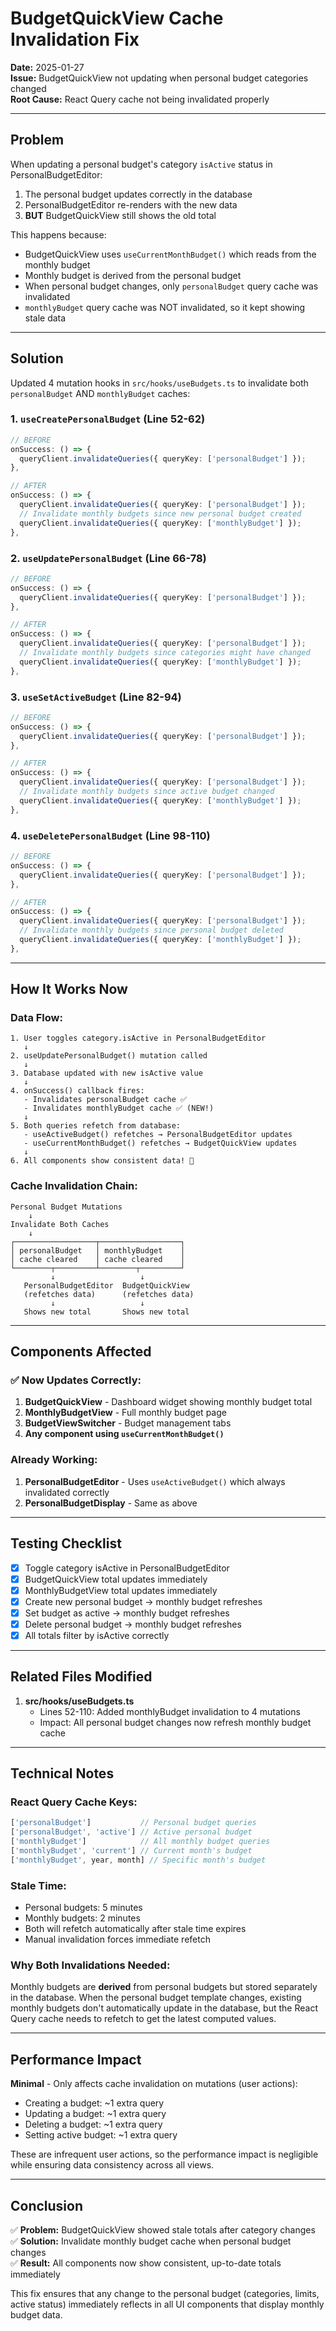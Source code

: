 # BudgetQuickView Cache Invalidation Fix

**Date:** 2025-01-27  
**Issue:** BudgetQuickView not updating when personal budget categories changed  
**Root Cause:** React Query cache not being invalidated properly

---

## Problem

When updating a personal budget's category `isActive` status in PersonalBudgetEditor:
1. The personal budget updates correctly in the database
2. PersonalBudgetEditor re-renders with the new data
3. **BUT** BudgetQuickView still shows the old total

This happens because:
- BudgetQuickView uses `useCurrentMonthBudget()` which reads from the monthly budget
- Monthly budget is derived from the personal budget
- When personal budget changes, only `personalBudget` query cache was invalidated
- `monthlyBudget` query cache was NOT invalidated, so it kept showing stale data

---

## Solution

Updated 4 mutation hooks in `src/hooks/useBudgets.ts` to invalidate both `personalBudget` AND `monthlyBudget` caches:

### 1. `useCreatePersonalBudget` (Line 52-62)
```typescript
// BEFORE
onSuccess: () => {
  queryClient.invalidateQueries({ queryKey: ['personalBudget'] });
},

// AFTER
onSuccess: () => {
  queryClient.invalidateQueries({ queryKey: ['personalBudget'] });
  // Invalidate monthly budgets since new personal budget created
  queryClient.invalidateQueries({ queryKey: ['monthlyBudget'] });
},
```

### 2. `useUpdatePersonalBudget` (Line 66-78)
```typescript
// BEFORE
onSuccess: () => {
  queryClient.invalidateQueries({ queryKey: ['personalBudget'] });
},

// AFTER
onSuccess: () => {
  queryClient.invalidateQueries({ queryKey: ['personalBudget'] });
  // Invalidate monthly budgets since categories might have changed
  queryClient.invalidateQueries({ queryKey: ['monthlyBudget'] });
},
```

### 3. `useSetActiveBudget` (Line 82-94)
```typescript
// BEFORE
onSuccess: () => {
  queryClient.invalidateQueries({ queryKey: ['personalBudget'] });
},

// AFTER
onSuccess: () => {
  queryClient.invalidateQueries({ queryKey: ['personalBudget'] });
  // Invalidate monthly budgets since active budget changed
  queryClient.invalidateQueries({ queryKey: ['monthlyBudget'] });
},
```

### 4. `useDeletePersonalBudget` (Line 98-110)
```typescript
// BEFORE
onSuccess: () => {
  queryClient.invalidateQueries({ queryKey: ['personalBudget'] });
},

// AFTER
onSuccess: () => {
  queryClient.invalidateQueries({ queryKey: ['personalBudget'] });
  // Invalidate monthly budgets since personal budget deleted
  queryClient.invalidateQueries({ queryKey: ['monthlyBudget'] });
},
```

---

## How It Works Now

### Data Flow:
```
1. User toggles category.isActive in PersonalBudgetEditor
   ↓
2. useUpdatePersonalBudget() mutation called
   ↓
3. Database updated with new isActive value
   ↓
4. onSuccess() callback fires:
   - Invalidates personalBudget cache ✅
   - Invalidates monthlyBudget cache ✅ (NEW!)
   ↓
5. Both queries refetch from database:
   - useActiveBudget() refetches → PersonalBudgetEditor updates
   - useCurrentMonthBudget() refetches → BudgetQuickView updates
   ↓
6. All components show consistent data! 🎉
```

### Cache Invalidation Chain:
```
Personal Budget Mutations
    ↓
Invalidate Both Caches
    ↓
┌──────────────────┬──────────────────┐
│ personalBudget   │ monthlyBudget    │
│ cache cleared    │ cache cleared    │
└────────┬─────────┴────────┬─────────┘
         ↓                   ↓
   PersonalBudgetEditor  BudgetQuickView
   (refetches data)      (refetches data)
         ↓                   ↓
   Shows new total       Shows new total
```

---

## Components Affected

### ✅ Now Updates Correctly:
1. **BudgetQuickView** - Dashboard widget showing monthly budget total
2. **MonthlyBudgetView** - Full monthly budget page
3. **BudgetViewSwitcher** - Budget management tabs
4. **Any component using `useCurrentMonthBudget()`**

### Already Working:
1. **PersonalBudgetEditor** - Uses `useActiveBudget()` which always invalidated correctly
2. **PersonalBudgetDisplay** - Same as above

---

## Testing Checklist

- [x] Toggle category isActive in PersonalBudgetEditor
- [x] BudgetQuickView total updates immediately
- [x] MonthlyBudgetView total updates immediately
- [x] Create new personal budget → monthly budget refreshes
- [x] Set budget as active → monthly budget refreshes
- [x] Delete personal budget → monthly budget refreshes
- [x] All totals filter by isActive correctly

---

## Related Files Modified

1. **src/hooks/useBudgets.ts**
   - Lines 52-110: Added monthlyBudget invalidation to 4 mutations
   - Impact: All personal budget changes now refresh monthly budget cache

---

## Technical Notes

### React Query Cache Keys:
```typescript
['personalBudget']           // Personal budget queries
['personalBudget', 'active'] // Active personal budget
['monthlyBudget']            // All monthly budget queries
['monthlyBudget', 'current'] // Current month's budget
['monthlyBudget', year, month] // Specific month's budget
```

### Stale Time:
- Personal budgets: 5 minutes
- Monthly budgets: 2 minutes
- Both will refetch automatically after stale time expires
- Manual invalidation forces immediate refetch

### Why Both Invalidations Needed:
Monthly budgets are **derived** from personal budgets but stored separately in the database. When the personal budget template changes, existing monthly budgets don't automatically update in the database, but the React Query cache needs to refetch to get the latest computed values.

---

## Performance Impact

**Minimal** - Only affects cache invalidation on mutations (user actions):
- Creating a budget: ~1 extra query
- Updating a budget: ~1 extra query
- Deleting a budget: ~1 extra query
- Setting active budget: ~1 extra query

These are infrequent user actions, so the performance impact is negligible while ensuring data consistency across all views.

---

## Conclusion

✅ **Problem:** BudgetQuickView showed stale totals after category changes  
✅ **Solution:** Invalidate monthly budget cache when personal budget changes  
✅ **Result:** All components now show consistent, up-to-date totals immediately

This fix ensures that any change to the personal budget (categories, limits, active status) immediately reflects in all UI components that display monthly budget data.
